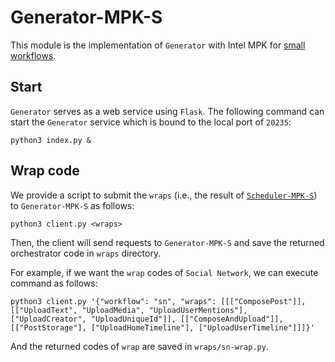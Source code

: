 # Generator-MPK-S

This module is the implementation of `Generator` with Intel MPK for [small workflows](https://github.com/tjulym/Chiron/blob/main/Scheduler/mpk-s/README.md).

## Start
`Generator` serves as a web service using `Flask`. The following command can start the `Generator` service which is bound to the local port of `20235`:
```
python3 index.py &
```

## Wrap code
We provide a script to submit the `wraps` (i.e., the result of [`Scheduler-MPK-S`](https://github.com/tjulym/Chiron/blob/main/Scheduler/mpk-s/README.md)) to `Generator-MPK-S` as follows:
```
python3 client.py <wraps>
```
Then, the client will send requests to `Generator-MPK-S` and save the returned orchestrator code in `wraps` directory.

For example, if we want the `wrap` codes of `Social Network`, we can execute command as follows:
```
python3 client.py '{"workflow": "sn", "wraps": [[["ComposePost"]], [["UploadText", "UploadMedia", "UploadUserMentions"], ["UploadCreator", "UploadUniqueId"]], [["ComposeAndUpload"]], [["PostStorage"], ["UploadHomeTimeline"], ["UploadUserTimeline"]]]}'
```
And the returned codes of `wrap` are saved in `wraps/sn-wrap.py`.